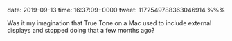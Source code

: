 date: 2019-09-13
time: 16:37:09+0000
tweet: 1172549788363046914
%%%

Was it my imagination that True Tone on a Mac used to include external displays and stopped doing that a few months ago?
